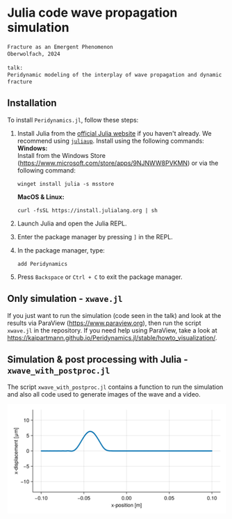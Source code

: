 
# Julia code wave propagation simulation
```
Fracture as an Emergent Phenomenon
Oberwolfach, 2024

talk:
Peridynamic modeling of the interplay of wave propagation and dynamic fracture
```

## Installation

To install `Peridynamics.jl`, follow these steps:

1. Install Julia from the [official Julia website](https://julialang.org/) if you haven't already.
   We recommend using [`juliaup`](https://github.com/JuliaLang/juliaup). Install using the following commands:\
   **Windows:**\
   Install from the Windows Store (https://www.microsoft.com/store/apps/9NJNWW8PVKMN) or via the following command:
   ```
   winget install julia -s msstore
   ```
   **MacOS & Linux:**
   ```
   curl -fsSL https://install.julialang.org | sh
   ```

2. Launch Julia and open the Julia REPL.

3. Enter the package manager by pressing `]` in the REPL.

4. In the package manager, type:
   ```
   add Peridynamics
   ```

5. Press `Backspace` or `Ctrl + C` to exit the package manager.

## Only simulation - `xwave.jl`
If you just want to run the simulation (code seen in the talk) and look at the results via ParaView (https://www.paraview.org), then run the script `xwave.jl` in the repository.
If you need help using ParaView, take a look at https://kaipartmann.github.io/Peridynamics.jl/stable/howto_visualization/.

## Simulation & post processing with Julia - `xwave_with_postproc.jl`
The script `xwave_with_postproc.jl` contains a function to run the simulation and also all code used to generate images of the wave and a video.

![](xwave_image.png)